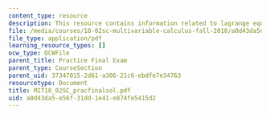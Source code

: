 ```yaml
---
content_type: resource
description: This resource contains information related to lagrange equations.
file: /media/courses/18-02sc-multivariable-calculus-fall-2010/a0d43da5e56f31dd1e41e874fe5415d2_MIT18_02SC_pracfinalsol.pdf
file_type: application/pdf
learning_resource_types: []
ocw_type: OCWFile
parent_title: Practice Final Exam
parent_type: CourseSection
parent_uid: 37347015-2d61-a306-21c6-ebdfe7e34763
resourcetype: Document
title: MIT18_02SC_pracfinalsol.pdf
uid: a0d43da5-e56f-31dd-1e41-e874fe5415d2
---
```

